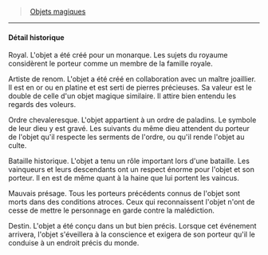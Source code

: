 ﻿---
!GenericItem
Id: magicitems_hd.md#détail-historique
ParentLink: magicitems_hd.md#objets-magiques
Name: Détail historique
ParentName: Objets magiques
NameLevel: 4
Attributes: {}
---
> [Objets magiques](hd_magicitems.md)

---

#### Détail historique

Royal. L'objet a été créé pour un monarque. Les sujets du royaume considèrent le porteur comme un membre de la famille royale.

Artiste de renom. L'objet a été créé en collaboration avec un maître joaillier. Il est en or ou en platine et est serti de pierres précieuses. Sa valeur est le double de celle d'un objet magique similaire. Il attire bien entendu les regards des voleurs.

Ordre chevaleresque. L'objet appartient à un ordre de paladins. Le symbole de leur dieu y est gravé. Les suivants du même dieu attendent du porteur de l'objet qu'il respecte les serments de l'ordre, ou qu'il rende l'objet au culte.

Bataille historique. L'objet a tenu un rôle important lors d'une bataille. Les vainqueurs et leurs descendants ont un respect énorme pour l'objet et son porteur. Il en est de même quant à la haine que lui portent les vaincus.

Mauvais présage. Tous les porteurs précédents connus de l'objet sont morts dans des conditions atroces. Ceux qui reconnaissent l'objet n'ont de cesse de mettre le personnage en garde contre la malédiction.

Destin. L'objet a été conçu dans un but bien précis. Lorsque cet événement arrivera, l'objet s'éveillera à la conscience et exigera de son porteur qu'il le conduise à un endroit précis du monde.

